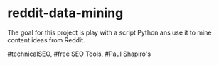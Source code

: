 # reddit-data-mining

The goal for this project is play with a script Python ans use it to mine content ideas from Reddit.

#technicalSEO, #free SEO Tools, #Paul Shapiro's
